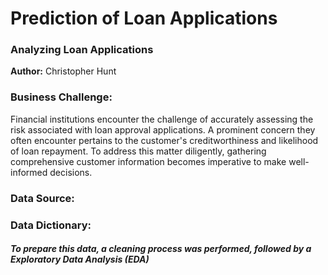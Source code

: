 # Prediction of Loan Applications

### Analyzing Loan Applications

**Author:** Christopher Hunt

### Business Challenge:

Financial institutions encounter the challenge of accurately assessing the risk associated with loan approval applications. A prominent concern they often encounter pertains to the customer's creditworthiness and likelihood of loan repayment. To address this matter diligently, gathering comprehensive customer information becomes imperative to make well-informed decisions.

### Data Source:



### Data Dictionary:




##### To prepare this data, a cleaning process was performed, followed by a Exploratory Data Analysis (EDA)